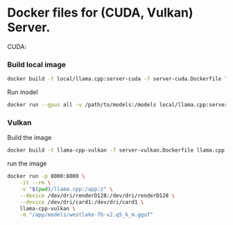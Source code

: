 # Docker files for (CUDA, Vulkan) Server.

CUDA:

### Build local image
```bash
docker build -t local/llama.cpp:server-cuda -f server-cuda.Dockerfile llama.cpp
```

Run model
```bash
docker run --gpus all -v /path/to/models:/models local/llama.cpp:server-cuda -m /models/7B/ggml-model-q4_0.gguf --port 8000 --host 0.0.0.0 -n 512 --n-gpu-layers 100 --ctx-size 32768 --embedding --parallel 4
```

### Vulkan

Build the image
```bash
docker build -t llama-cpp-vulkan -f server-vulkan.Dockerfile llama.cpp
```

run the image
```bash
docker run -p 8000:8000 \
    -it --rm \
    -v "$(pwd)/llama.cpp:/app:z" \
    --device /dev/dri/renderD128:/dev/dri/renderD128 \
    --device /dev/dri/card1:/dev/dri/card1 \
    llama-cpp-vulkan \
    -m "/app/models/westlake-7b-v2.q5_k_m.gguf"
```

